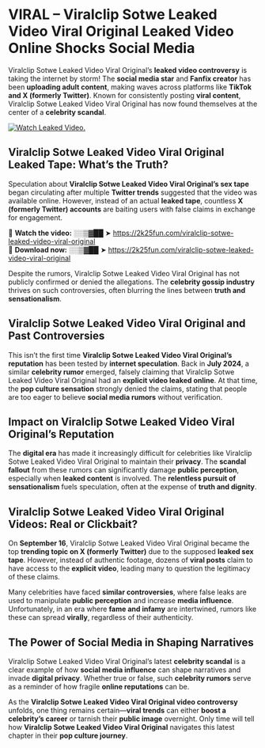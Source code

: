 # VIRAL – Viralclip Sotwe Leaked Video Viral Original Leaked Video Online Shocks Social Media 

Viralclip Sotwe Leaked Video Viral Original’s **leaked video controversy** is taking the internet by storm! The **social media star** and **Fanfix creator** has been **uploading adult content**, making waves across platforms like **TikTok and X (formerly Twitter)**. Known for consistently posting **viral content**, Viralclip Sotwe Leaked Video Viral Original has now found themselves at the center of a **celebrity scandal**.  

[![Watch Leaked Video.](https://miro.medium.com/v2/resize:fit:828/format:webp/1*cilzJN44JGOrTw9NJCrNHA.gif "Watch Leaked Video")](https://2k25fun.com/viralclip-sotwe-leaked-video-viral-original)

## **Viralclip Sotwe Leaked Video Viral Original Leaked Tape: What’s the Truth?**  
Speculation about **Viralclip Sotwe Leaked Video Viral Original’s sex tape** began circulating after multiple **Twitter trends** suggested that the video was available online. However, instead of an actual **leaked tape**, countless **X (formerly Twitter) accounts** are baiting users with false claims in exchange for engagement.  

🔹 **Watch the video:** ░░▒▓██ ➤ https://2k25fun.com/viralclip-sotwe-leaked-video-viral-original  
🔹 **Download now:** ░░▒▓██ ➤ https://2k25fun.com/viralclip-sotwe-leaked-video-viral-original  

Despite the rumors, Viralclip Sotwe Leaked Video Viral Original has not publicly confirmed or denied the allegations. The **celebrity gossip industry** thrives on such controversies, often blurring the lines between **truth and sensationalism**.  

## **Viralclip Sotwe Leaked Video Viral Original and Past Controversies**  
This isn’t the first time **Viralclip Sotwe Leaked Video Viral Original’s reputation** has been tested by **internet speculation**. Back in **July 2024**, a similar **celebrity rumor** emerged, falsely claiming that Viralclip Sotwe Leaked Video Viral Original had an **explicit video leaked online**. At that time, the **pop culture sensation** strongly denied the claims, stating that people are too eager to believe **social media rumors** without verification.  

## **Impact on Viralclip Sotwe Leaked Video Viral Original’s Reputation**  
The **digital era** has made it increasingly difficult for celebrities like Viralclip Sotwe Leaked Video Viral Original to maintain their **privacy**. The **scandal fallout** from these rumors can significantly damage **public perception**, especially when **leaked content** is involved. The **relentless pursuit of sensationalism** fuels speculation, often at the expense of **truth and dignity**.  

## **Viralclip Sotwe Leaked Video Viral Original Videos: Real or Clickbait?**  
On **September 16**, Viralclip Sotwe Leaked Video Viral Original became the top **trending topic on X (formerly Twitter)** due to the supposed **leaked sex tape**. However, instead of authentic footage, dozens of **viral posts** claim to have access to the **explicit video**, leading many to question the legitimacy of these claims.  

Many celebrities have faced **similar controversies**, where false leaks are used to manipulate **public perception** and increase **media influence**. Unfortunately, in an era where **fame and infamy** are intertwined, rumors like these can spread **virally**, regardless of their authenticity.  

## **The Power of Social Media in Shaping Narratives**  
Viralclip Sotwe Leaked Video Viral Original’s latest **celebrity scandal** is a clear example of how **social media influence** can shape narratives and invade **digital privacy**. Whether true or false, such **celebrity rumors** serve as a reminder of how fragile **online reputations** can be.  

As the **Viralclip Sotwe Leaked Video Viral Original video controversy** unfolds, one thing remains certain—**viral trends** can either **boost a celebrity’s career** or tarnish their **public image** overnight. Only time will tell how **Viralclip Sotwe Leaked Video Viral Original** navigates this latest chapter in their **pop culture journey**. 